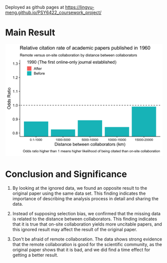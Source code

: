 Deployed as github pages at https://lingyu-meng.github.io/PSY6422_coursework_project/

# Main Result
![](relative_citation_rate.gif)

# Conclusion and Significance

1.  By looking at the ignored data, we found an opposite result to the original paper using the same data set. This finding indicates the importance of describing the analysis process in detail and sharing the data.

2.  Instead of supposing selection bias, we confirmed that the missing data is related to the distance between collaborators. This finding indicates that it is true that on-site collaboration yields more uncitable papers, and this ignored result may affect the result of the original paper.

3.  Don't be afraid of remote collaboration. The data shows strong evidence that the remote collaboration is good for the scientific community, as the original paper shows that it is bad, and we did find a time effect for getting a better result.
